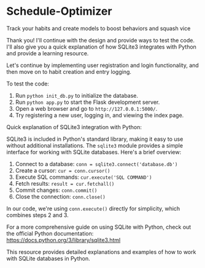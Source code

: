 # Schedule-Optimizer
Track your habits and create models to boost behaviors and squash vice


 Thank you! I'll continue with the design and provide ways to test the code. I'll also give you a quick explanation of how SQLite3 integrates with Python and provide a learning resource.

Let's continue by implementing user registration and login functionality, and then move on to habit creation and entry logging.




To test the code:
1. Run `python init_db.py` to initialize the database.
2. Run `python app.py` to start the Flask development server.
3. Open a web browser and go to `http://127.0.0.1:5000/`.
4. Try registering a new user, logging in, and viewing the index page.

Quick explanation of SQLite3 integration with Python:

SQLite3 is included in Python's standard library, making it easy to use without additional installations. The `sqlite3` module provides a simple interface for working with SQLite databases. Here's a brief overview:

1. Connect to a database: `conn = sqlite3.connect('database.db')`
2. Create a cursor: `cur = conn.cursor()`
3. Execute SQL commands: `cur.execute('SQL COMMAND')`
4. Fetch results: `result = cur.fetchall()`
5. Commit changes: `conn.commit()`
6. Close the connection: `conn.close()`

In our code, we're using `conn.execute()` directly for simplicity, which combines steps 2 and 3.

For a more comprehensive guide on using SQLite with Python, check out the official Python documentation: https://docs.python.org/3/library/sqlite3.html

This resource provides detailed explanations and examples of how to work with SQLite databases in Python.